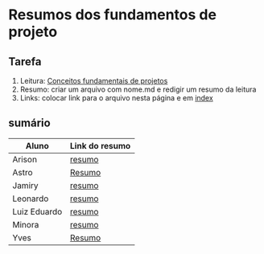 # Resumos dos fundamentos de projeto

## Tarefa

1. Leitura: [Conceitos fundamentais de projetos](https://sites.google.com/site/gerenciadeprojetosdeti/aulas-1/aulas)
2. Resumo: criar um arquivo com nome.md e redigir um resumo da leitura
3. Links: colocar link para o arquivo nesta página e em [index](../../index.md)

## sumário

| Aluno | Link do resumo |
| --- | --- |
| Arison | [resumo](resumo-arison) |
| Astro | [Resumo](resumo-astro) |
| Jamiry | [resumo](resumo-jamiry)|
| Leonardo | [resumo](resumo-leo)|
| Luiz Eduardo | [resumo](resume-luizeduardo) |
| Minora | [resumo](minora) |
| Yves | [Resumo](resumo-yves) |
